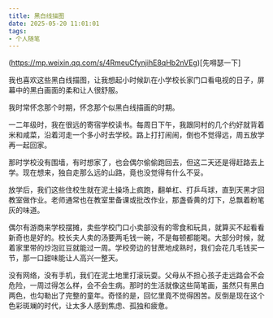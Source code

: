 ```yaml
---
title: 黑白线描图
date: 2025-05-20 11:01:01
tags:
- 个人随笔
---
```


(https://mp.weixin.qq.com/s/4RmeuCfynjihE8qHb2nVEg)[先嘚瑟一下]

我也喜欢这些黑白线描图，让我想起小时候趴在小学校长家门口看电视的日子，屏幕中的黑白画面的柔和让人很舒服。

我时常怀念那个时期，怀念那个似黑白线描画的时期。

一二年级时，我在很远的寄宿学校读书。每周日下午，我跟同村的几个约好就背着米和咸菜，沿着河走一个多小时去学校。路上打打闹闹，倒也不觉得远，周五放学再一起回家。

那时学校没有围墙，有时想家了，也会偶尔偷偷跑回去，但这二天还是得赶路去上学。现在想来，独自走那么远的山路，竟也没觉得有什么不妥。

放学后，我们这些住校生就在泥土操场上疯跑，翻单杠、打乒乓球，直到天黑才回教室做作业。老师通常也在教室里备课或批改作业，那盏昏黄的灯下，总飘着粉笔灰的味道。

偶尔有游商来学校摆摊，卖些学校门口小卖部没有的零食和玩具，就算买不起看看新奇也是好的。校长夫人卖的汤要两毛钱一碗，不是每顿都能喝。大部分时候，就着家里带的炒泡豇豆就能过一周。学校旁边的甘蔗地成熟时，我们会花几毛钱买一节，那一口甜味能让人高兴一整天。

没有网络，没有手机，我们在泥土地里打滚玩耍。父母从不担心孩子走远路会不会危险，一周过得怎么样，会不会生病。那时的生活就像这些简笔画，虽然只有黑白两色，也勾勒出了完整的童年。奇怪的是，回忆里竟不觉得困苦。反倒是现在这个色彩斑斓的时代，让太多人感到焦虑、孤独和疲惫。